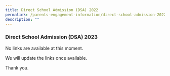 ```yaml
---
title: Direct School Admission (DSA) 2022
permalink: /parents-engagement-information/direct-school-admission-2022/
description: ""
---
```

### Direct School Admission (DSA) 2023

No links are available at this moment. 

We will update the links once available.

Thank you.